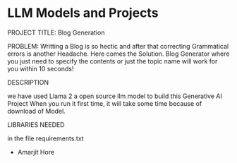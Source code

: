# LLM Models and Projects

PROJECT TITLE:  Blog Generation

PROBLEM: Writting a Blog is so hectic and after that correcting Grammatical errors is another Headache. Here comes the Solution. Blog Generator where you just need to specify the contents or just the topic name will work for you within 10 seconds!

DESCRIPTION

we have used Llama 2 a open source llm model to build this Generative AI Project
When you run it first time, it will take some time because of download of Model.

LIBRARIES NEEDED

in the file requirements.txt

- Amarjit Hore

